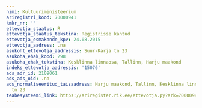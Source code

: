```yaml
---
nimi: Kultuuriministeerium
ariregistri_kood: 70000941
kmkr_nr: ''
ettevotja_staatus: R
ettevotja_staatus_tekstina: Registrisse kantud
ettevotja_esmakande_kpv: 24.08.2015
ettevotja_aadress: .na
asukoht_ettevotja_aadressis: Suur-Karja tn 23
asukoha_ehak_kood: 298
asukoha_ehak_tekstina: Kesklinna linnaosa, Tallinn, Harju maakond
indeks_ettevotja_aadressis: '15076'
ads_adr_id: 2109061
ads_ads_oid: .na
ads_normaliseeritud_taisaadress: Harju maakond, Tallinn, Kesklinna linnaosa, Suur-Karja
  tn 23
teabesysteemi_link: https://ariregister.rik.ee/ettevotja.py?ark=70000941&ref=rekvisiidid
---
```

